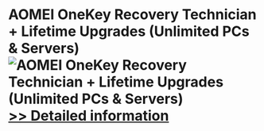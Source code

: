 # AOMEI OneKey Recovery Technician + Lifetime Upgrades (Unlimited PCs & Servers)<br />![AOMEI OneKey Recovery Technician + Lifetime Upgrades (Unlimited PCs & Servers)](https://mycommerce.akamaized.net/api/pimages/P300870436/BIG/300870436.PNG)<br />[>> Detailed information](https://secure.shareit.com/shareit/product.html?productid=300870436&affiliateid=200057808)